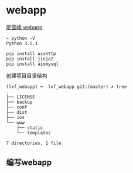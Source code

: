 # webapp

[廖雪峰 webapp](https://www.liaoxuefeng.com/wiki/0014316089557264a6b348958f449949df42a6d3a2e542c000/001432170937506ecfb2f6adf8e4757939732f3e32b781c000)

```shell
~ python -V
Python 3.5.1

pip install aiohttp
pip install jinja2
pip install aiomysql
```

创建项目目录结构

```shell
(lxf_webapp) ➜  lxf_webapp git:(master) ✗ tree
.
├── LICENSE
├── backup
├── conf
├── dist
├── ios
└── www
    ├── static
    └── templates

7 directories, 1 file
```

## 编写webapp

